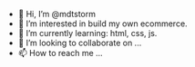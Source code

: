 - 👋 Hi, I’m @mdtstorm
- 👀 I’m interested in build my own ecommerce.
- 🌱 I’m currently learning: html, css, js.
- 💞️ I’m looking to collaborate on ...
- 📫 How to reach me ...

<!---
mdtstorm/mdtstorm is a ✨ special ✨ repository because its `README.md` (this file) appears on your GitHub profile.
You can click the Preview link to take a look at your changes.
--->
